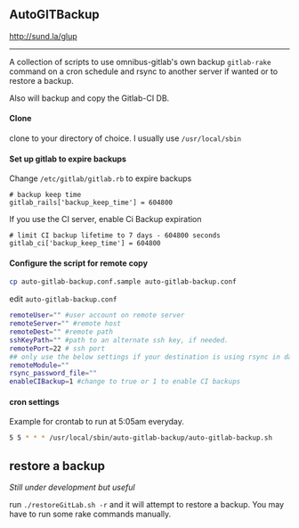 ## AutoGITBackup

http://sund.la/glup

----

A collection of scripts to use omnibus-gitlab's own backup ```gitlab-rake``` command on a cron schedule and rsync to another server if wanted or to restore a backup.

Also will backup and copy the Gitlab-CI DB.

#### Clone

clone to your directory of choice. I usually use ```/usr/local/sbin```

#### Set up gitlab to expire backups

Change ```/etc/gitlab/gitlab.rb``` to expire backups

```
# backup keep time
gitlab_rails['backup_keep_time'] = 604800
```

If you use the CI server, enable Ci Backup expiration

```
# limit CI backup lifetime to 7 days - 604800 seconds
gitlab_ci['backup_keep_time'] = 604800
```

#### Configure the script for remote copy

```bash
cp auto-gitlab-backup.conf.sample auto-gitlab-backup.conf
```

edit ```auto-gitlab-backup.conf```

```bash
remoteUser="" #user account on remote server
remoteServer="" #remote host
remoteDest="" #remote path
sshKeyPath="" #path to an alternate ssh key, if needed.
remotePort=22 # ssh port
## only use the below settings if your destination is using rsync in daemon mode
remoteModule=""
rsync_password_file=""
enableCIBackup=1 #change to true or 1 to enable CI backups
```

#### cron settings

Example for crontab to run at 5:05am everyday.

```bash
5 5 * * * /usr/local/sbin/auto-gitlab-backup/auto-gitlab-backup.sh
```

## restore a backup

*Still under development but useful*

run ```./restoreGitLab.sh -r``` and it will attempt to restore a backup. You may have to run some rake commands manually.
